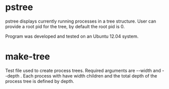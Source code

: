 pstree
======

pstree displays currently running processes in a tree structure. User can provide a root pid for the tree, by default the root pid is 0.

Program was developed and tested on an Ubuntu 12.04 system.



make-tree
=========

Test file used to create process trees. Required arguments are --width <width> and --depth <depth>. Each process with have width children and the total depth of the process tree is defined by depth.
